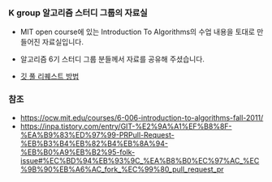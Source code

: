 ### K group 알고리즘 스터디 그룹의 자료실

- MIT open course에 있는 Introduction To Algorithms의 수업 내용을 토대로 만들어진 자료실입니다.
- 알고리즘 6기 스터디 그룹 분들께서 자료를 공유해 주셨습니다.

- [깃 풀 리퀘스트 방법](https://inpa.tistory.com/entry/GIT-%E2%9A%A1%EF%B8%8F-%EA%B9%83%ED%97%99-PRPull-Request-%EB%B3%B4%EB%82%B4%EB%8A%94-%EB%B0%A9%EB%B2%95-folk-issue#%EC%BD%94%EB%93%9C_%EA%B8%B0%EC%97%AC_%EC%9B%90%EB%A6%AC_fork_%EC%99%80_pull_request_pr)

### 참조

- https://ocw.mit.edu/courses/6-006-introduction-to-algorithms-fall-2011/
- https://inpa.tistory.com/entry/GIT-%E2%9A%A1%EF%B8%8F-%EA%B9%83%ED%97%99-PRPull-Request-%EB%B3%B4%EB%82%B4%EB%8A%94-%EB%B0%A9%EB%B2%95-folk-issue#%EC%BD%94%EB%93%9C_%EA%B8%B0%EC%97%AC_%EC%9B%90%EB%A6%AC_fork_%EC%99%80_pull_request_pr
